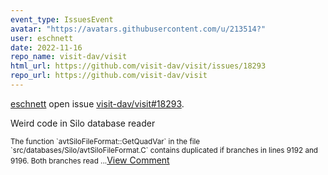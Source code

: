 ```yaml
---
event_type: IssuesEvent
avatar: "https://avatars.githubusercontent.com/u/213514?"
user: eschnett
date: 2022-11-16
repo_name: visit-dav/visit
html_url: https://github.com/visit-dav/visit/issues/18293
repo_url: https://github.com/visit-dav/visit
---
```


<a href='https://github.com/eschnett' target='_blank'>eschnett</a> open issue <a href='https://github.com/visit-dav/visit/issues/18293' target='_blank'>visit-dav/visit#18293</a>.

<p>Weird code in Silo database reader</p><small>The function `avtSiloFileFormat::GetQuadVar` in the file `src/databases/Silo/avtSiloFileFormat.C` contains duplicated if branches in lines 9192 and 9196. Both branches read...</small><a href='https://github.com/visit-dav/visit/issues/18293' target='_blank'>View Comment</a>